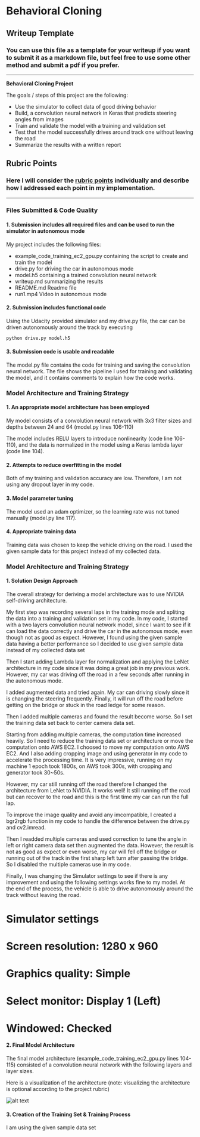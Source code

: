 # **Behavioral Cloning** 

## Writeup Template

### You can use this file as a template for your writeup if you want to submit it as a markdown file, but feel free to use some other method and submit a pdf if you prefer.

---

**Behavioral Cloning Project**

The goals / steps of this project are the following:
* Use the simulator to collect data of good driving behavior
* Build, a convolution neural network in Keras that predicts steering angles from images
* Train and validate the model with a training and validation set
* Test that the model successfully drives around track one without leaving the road
* Summarize the results with a written report


[//]: # (Image References)

[image1]: ./examples/placeholder.png "Model Visualization"
[image2]: ./examples/placeholder.png "Grayscaling"
[image3]: ./examples/placeholder_small.png "Recovery Image"
[image4]: ./examples/placeholder_small.png "Recovery Image"
[image5]: ./examples/placeholder_small.png "Recovery Image"
[image6]: ./examples/placeholder_small.png "Normal Image"
[image7]: ./examples/placeholder_small.png "Flipped Image"

## Rubric Points
### Here I will consider the [rubric points](https://review.udacity.com/#!/rubrics/432/view) individually and describe how I addressed each point in my implementation.  

---
### Files Submitted & Code Quality

#### 1. Submission includes all required files and can be used to run the simulator in autonomous mode

My project includes the following files:
* example_code_training_ec2_gpu.py containing the script to create and train the model
* drive.py for driving the car in autonomous mode
* model.h5 containing a trained convolution neural network 
* writeup.md summarizing the results
* README.md Readme file
* run1.mp4 Video in autonomous mode

#### 2. Submission includes functional code
Using the Udacity provided simulator and my drive.py file, the car can be driven autonomously around the track by executing 
```sh
python drive.py model.h5
```

#### 3. Submission code is usable and readable

The model.py file contains the code for training and saving the convolution neural network. The file shows the pipeline I used for training and validating the model, and it contains comments to explain how the code works.

### Model Architecture and Training Strategy

#### 1. An appropriate model architecture has been employed

My model consists of a convolution neural network with 3x3 filter sizes and depths between 24 and 64 (model.py lines 106-110) 

The model includes RELU layers to introduce nonlinearity (code line 106-110), and the data is normalized in the model using a Keras lambda layer (code line 104). 

#### 2. Attempts to reduce overfitting in the model

Both of my training and validation accuracy are low.
Therefore, I am not using any dropout layer in my code.

#### 3. Model parameter tuning

The model used an adam optimizer, so the learning rate was not tuned manually (model.py line 117).

#### 4. Appropriate training data

Training data was chosen to keep the vehicle driving on the road. I used the given sample data for this project instead of my collected data.

### Model Architecture and Training Strategy

#### 1. Solution Design Approach

The overall strategy for deriving a model architecture was to use NVIDIA self-driving architecture.

My first step was recording several laps in the training mode and spliting the data into a training and validation set in my code.
In my code, I started with a two layers convolution neural network model, since I want to see if it can load the data correctly and drive the car in the autonomous mode, even though not as good as expect. However, I found using the given sample data having a better performance so I decided to use given sample data instead of my collected data set

Then I start adding Lambda layer for normalization and applying the LeNet architecture in my code since it was doing a great job in my previous work. However, my car was driving off the road in a few seconds after running in the autonomous mode.

I added augmented data and tried again. My car can driving slowly since it is changing the steering frequently. Finally, it will run off the road before getting on the bridge or stuck in the road ledge for some reason.

Then I added multiple cameras and found the result become worse. So I set the training data set back to center camera data set.

Starting from adding multiple cameras, the computation time increased heavily. So I need to reduce the training data set or architecture or move the computation onto AWS EC2. I choosed to move my computation onto AWS EC2. And I also adding cropping image and using generator in my code to accelerate the processing time. It is very impressive, running on my machine 1 epoch took 1800s, on AWS took 300s, with cropping and generator took 30~50s.

However, my car still running off the road therefore I changed the architecture from LeNet to NVIDIA.
It works well! It still running off the road but can recover to the road and this is the first time my car can run the full lap.

To improve the image quality and avoid any imcompatible, I created a bgr2rgb function in my code to handle the difference between the drive.py and cv2.imread.

Then I readded multiple cameras and used correction to tune the angle in left or right camera data set then augmented the data.
However, the result is not as good as expect or even worse, my car will fell off the bridge or running out of the track in the first sharp left turn after passing the bridge. So I disabled the multiple cameras use in my code.

Finally, I was changing the Simulator settings to see if there is any improvement and using the following settings works fine to my model. At the end of the process, the vehicle is able to drive autonomously around the track without leaving the road.

# Simulator settings
# Screen resolution: 1280 x 960
# Graphics quality: Simple
# Select monitor: Display 1 (Left)
# Windowed: Checked



#### 2. Final Model Architecture

The final model architecture (example_code_training_ec2_gpu.py lines 104-115) consisted of a convolution neural network with the following layers and layer sizes.

Here is a visualization of the architecture (note: visualizing the architecture is optional according to the project rubric)

![alt text][image1]

#### 3. Creation of the Training Set & Training Process

I am using the given sample data set
